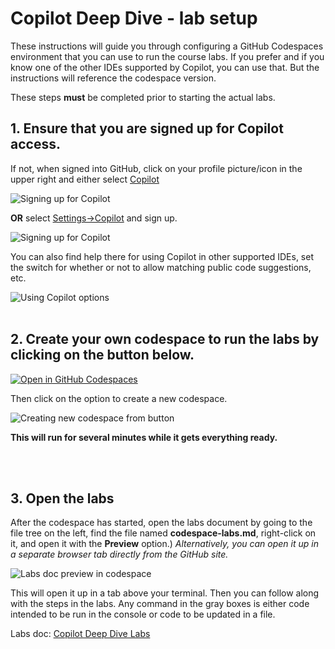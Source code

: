 # Copilot Deep Dive - lab setup

These instructions will guide you through configuring a GitHub Codespaces environment that you can use to run the course labs. 
If you prefer and if you know one of the other IDEs supported by Copilot, you can use that. But the instructions will reference the codespace version.

These steps **must** be completed prior to starting the actual labs.

## 1. Ensure that you are signed up for Copilot access. 

If not, when signed into GitHub, click on your profile picture/icon in the upper right and either select [Copilot](https://github.com/github-copilot/signup) 

![Signing up for Copilot](./images/cdd70.png?raw=true "Signing up for Copilot")

**OR** select [Settings->Copilot](https://github.com/settings/copilot) and sign up.

![Signing up for Copilot](./images/cdd32.png?raw=true "Signing up for Copilot")

You can also find help there for using Copilot in other supported IDEs, set the switch for whether or not to allow matching public code suggestions, etc.

![Using Copilot options](./images/cdd31.png?raw=true "Using Copilot options")
<br/><br/>
## 2. Create your own codespace to run the labs by clicking on the button below.

[![Open in GitHub Codespaces](https://github.com/codespaces/badge.svg)](https://codespaces.new/skillrepos/copilot-dd?quickstart=1)

Then click on the option to create a new codespace.

![Creating new codespace from button](./images/cdd109.png?raw=true "Creating new codespace from button")

**This will run for several minutes while it gets everything ready.**


<br/><br/>
## 3. Open the labs

After the codespace has started, open the labs document by going to the file tree on the left, find the file named **codespace-labs.md**, right-click on it, and open it with the **Preview** option.) *Alternatively, you can open it up in a separate browser tab directly from the GitHub site.*

![Labs doc preview in codespace](./images/cdd33.png?raw=true "Labs doc preview in codespace")

This will open it up in a tab above your terminal. Then you can follow along with the steps in the labs. 
Any command in the gray boxes is either code intended to be run in the console or code to be updated in a file.

Labs doc: [Copilot Deep Dive Labs](codespace-labs.md)


